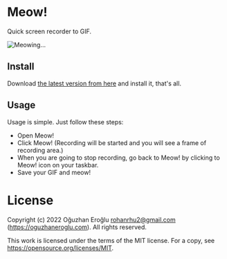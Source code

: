 # Meow!
Quick screen recorder to GIF.

<img src="./assets/ss.gif" alt="Meowing..." />

## Install
Download [the latest version from here](https://github.com/rohanrhu/meow/releases/download/v0.2.0/Meow.Setup.0.2.0.exe) and install it, that's all.

## Usage
Usage is simple. Just follow these steps:
* Open Meow!
* Click Meow! (Recording will be started and you will see a frame of recording area.)
* When you are going to stop recording, go back to Meow! by clicking to Meow! icon on your taskbar.
* Save your GIF and meow!

# License
Copyright (c) 2022 Oğuzhan Eroğlu rohanrhu2@gmail.com (https://oguzhaneroglu.com). All rights reserved.

This work is licensed under the terms of the MIT license.
For a copy, see https://opensource.org/licenses/MIT.